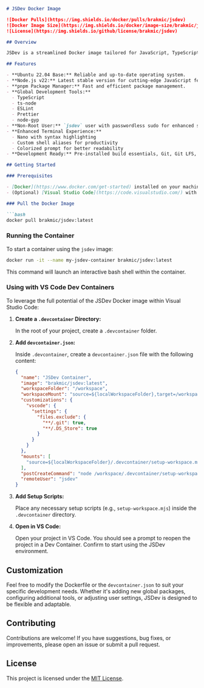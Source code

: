 ```markdown
# JSDev Docker Image

![Docker Pulls](https://img.shields.io/docker/pulls/brakmic/jsdev)
![Docker Image Size](https://img.shields.io/docker/image-size/brakmic/jsdev)
![License](https://img.shields.io/github/license/brakmic/jsdev)

## Overview

JSDev is a streamlined Docker image tailored for JavaScript, TypeScript, and Node.js development. Built on Ubuntu 22.04, it provides a robust and customizable environment, equipping developers with all the essential tools to build, test, and deploy modern web applications efficiently.

## Features

- **Ubuntu 22.04 Base:** Reliable and up-to-date operating system.
- **Node.js v22:** Latest stable version for cutting-edge JavaScript features.
- **pnpm Package Manager:** Fast and efficient package management.
- **Global Development Tools:**
  - TypeScript
  - ts-node
  - ESLint
  - Prettier
  - node-gyp
- **Non-Root User:** `jsdev` user with passwordless sudo for enhanced security.
- **Enhanced Terminal Experience:**
  - Nano with syntax highlighting
  - Custom shell aliases for productivity
  - Colorized prompt for better readability
- **Development Ready:** Pre-installed build essentials, Git, Git LFS, Python3, and more.

## Getting Started

### Prerequisites

- [Docker](https://www.docker.com/get-started) installed on your machine.
- (Optional) [Visual Studio Code](https://code.visualstudio.com/) with the [Dev Containers](https://marketplace.visualstudio.com/items?itemName=ms-vscode-remote.remote-containers) extension for an integrated development experience.

### Pull the Docker Image

```bash
docker pull brakmic/jsdev:latest
```

### Running the Container

To start a container using the `jsdev` image:

```bash
docker run -it --name my-jsdev-container brakmic/jsdev:latest
```

This command will launch an interactive bash shell within the container.

### Using with VS Code Dev Containers

To leverage the full potential of the JSDev Docker image within Visual Studio Code:

1. **Create a `.devcontainer` Directory:**

   In the root of your project, create a `.devcontainer` folder.

2. **Add `devcontainer.json`:**

   Inside `.devcontainer`, create a `devcontainer.json` file with the following content:

   ```json
   {
     "name": "JSDev Container",
     "image": "brakmic/jsdev:latest",
     "workspaceFolder": "/workspace",
     "workspaceMount": "source=${localWorkspaceFolder},target=/workspace,type=bind,consistency=cached",
     "customizations": {
       "vscode": {
         "settings": {
           "files.exclude": {
             "**/.git": true,
             "**/.DS_Store": true
           }
         }
       }
     },
     "mounts": [
       "source=${localWorkspaceFolder}/.devcontainer/setup-workspace.mjs,target=/workspace/.devcontainer/setup-workspace.mjs,type=bind"
     ],
     "postCreateCommand": "node /workspace/.devcontainer/setup-workspace.mjs && ln -sf /workspace/dev.code-workspace /home/jsdev/.vscode-server/dev.code-workspace",
     "remoteUser": "jsdev"
   }
   ```

3. **Add Setup Scripts:**

   Place any necessary setup scripts (e.g., `setup-workspace.mjs`) inside the `.devcontainer` directory.

4. **Open in VS Code:**

   Open your project in VS Code. You should see a prompt to reopen the project in a Dev Container. Confirm to start using the JSDev environment.

## Customization

Feel free to modify the Dockerfile or the `devcontainer.json` to suit your specific development needs. Whether it's adding new global packages, configuring additional tools, or adjusting user settings, JSDev is designed to be flexible and adaptable.

## Contributing

Contributions are welcome! If you have suggestions, bug fixes, or improvements, please open an issue or submit a pull request.

## License

This project is licensed under the [MIT License](./LICENSE).
